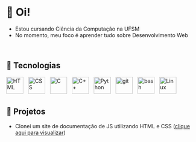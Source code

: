 # 👋 Oi!

<ul>
  <li>Estou cursando Ciência da Computação na UFSM</li>
  <li>No momento, meu foco é aprender tudo sobre Desenvolvimento Web</li>
</ul>

<br/>

## 🔧 Tecnologias

<img align="left" alt="HTML" width="45px" style="padding-right:10px;" src="https://cdn.jsdelivr.net/gh/devicons/devicon/icons/html5/html5-plain.svg"/>
<img align="left" alt="CSS" width="45px" style="padding-right:10px;" src="https://cdn.jsdelivr.net/gh/devicons/devicon/icons/css3/css3-original.svg"/>
<img align="left" alt="C" width="45px" style="padding-right:10px;" src="https://cdn.jsdelivr.net/gh/devicons/devicon/icons/c/c-original.svg"/>
<img align="left" alt="C++" width="45px" style="padding-right:10px;" src="https://cdn.jsdelivr.net/gh/devicons/devicon/icons/cplusplus/cplusplus-original.svg"/>
<img align="left" alt="Python" width="45px" style="padding-right:10px;" src="https://cdn.jsdelivr.net/gh/devicons/devicon/icons/python/python-original.svg"/>
<img align="left" alt="git" width="45px" style="padding-right:10px;" src="https://cdn.jsdelivr.net/gh/devicons/devicon/icons/git/git-original.svg"/>
<img align="left" alt="bash" width="45px" style="padding-right:10px;" src="https://cdn.jsdelivr.net/gh/devicons/devicon/icons/bash/bash-original.svg"/>
<img align="left" alt="Linux" width="45px" style="padding-right:10px;" src="https://cdn.jsdelivr.net/gh/devicons/devicon/icons/linux/linux-original.svg"/>

<br/>
<br/>
<br/>

## 📝 Projetos

<ul>
  <li>Clonei um site de documentação de JS utilizando HTML e CSS (<a href="guigobecker.github.io/technical-documentation" target="_blank">clique aqui para visualizar</a>)</li>
</ul>
